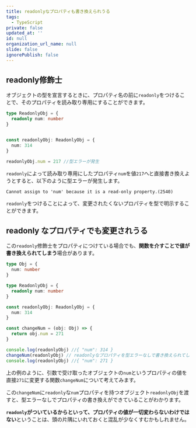 ```yaml
---
title: readonlyなプロパティも書き換えられうる
tags:
  - TypeScript
private: false
updated_at: ''
id: null
organization_url_name: null
slide: false
ignorePublish: false
---
```

## readonly修飾士
オブジェクトの型を宣言するときに、プロパティ名の前に`readonly`をつけることで、そのプロパティを読み取り専用にすることができます。
```ts
type ReadonlyObj = {
  readonly num: number
}


const readonlyObj: ReadonlyObj = {
  num: 314
}

readonlyObj.num = 217 //型エラーが発生
```
`readonly`によって読み取り専用にしたプロパティ`num`を値`217`へと直接書き換えようとすると、以下のように型エラーが発生します。
```
Cannot assign to 'num' because it is a read-only property.(2540)
```
`readonly`をつけることによって、変更されたくないプロパティを型で明示することができます。
## readonly なプロパティでも変更されうる
この`readonly`修飾士をプロパティにつけている場合でも、**関数を介すことで値が書き換えられてしまう**場合があります。

```ts
type Obj = {
  num: number
}

type ReadonlyObj = {
  readonly num: number
}

const readonlyObj: ReadonlyObj = {
  num: 314
}

const changeNum = (obj: Obj) => {
  return obj.num = 271
}

console.log(readonlyObj) //{ "num": 314 } 
changeNum(readonlyObj) // readonlyなプロパティを型エラーなしで書き換えられてしまう。
console.log(readonlyObj) //{ "num": 271 } 
```
上の例のように、引数で受け取ったオブジェクトの`num`というプロパティの値を直接`271`に変更する関数`changeNum`について考えてみます。

この`changeNum`に`readonly`な`num`プロパティを持つオブジェクト`readonlyObj`を渡すと、型エラーなしでプロパティの書き換えができていることがわかります。

**`readonly`がついているからといって、プロパティの値が一切変わらないわけではない**ということは、頭の片隅にいれておくと混乱が少なくすむかもしれません。